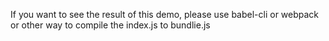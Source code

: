 If you want to see the result of this demo, please use babel-cli or webpack or other way to compile the index.js to bundlie.js
